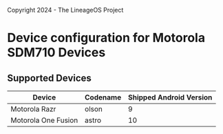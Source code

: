 Copyright 2024 - The LineageOS Project

Device configuration for Motorola SDM710 Devices
======================================

## Supported Devices
|     Device    | Codename |     Shipped Android Version    |
|----------|----------|----------|
| Motorola Razr | olson | 9 |
| Motorola One Fusion | astro | 10 |
